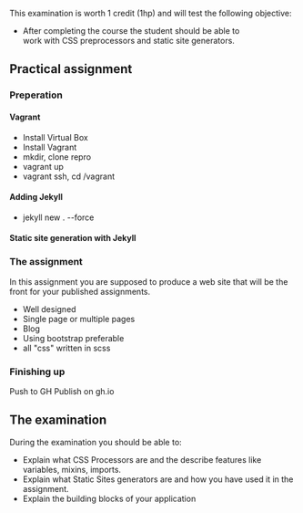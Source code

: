 This examination is worth 1 credit (1hp) and will test the following objective:
* After completing the course the student should be able to work with CSS preprocessors and static site generators.

## Practical assignment

### Preperation

#### Vagrant
* Install Virtual Box
* Install Vagrant
* mkdir, clone repro
* vagrant up
* vagrant ssh, cd /vagrant

#### Adding Jekyll
* jekyll new . --force

#### Static site generation with Jekyll

### The assignment
In this assignment you are supposed to produce a web site that will be the front for your published assignments. 

* Well designed
* Single page or multiple pages
* Blog
* Using bootstrap preferable
* all "css" written in scss

### Finishing up
Push to GH
Publish on gh.io

## The examination
During the examination you should be able to:
* Explain what CSS Processors are and the describe features like variables, mixins, imports.
* Explain what Static Sites generators are and how you have used it in the assignment.
* Explain the building blocks of your application